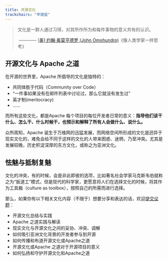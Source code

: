 ```yaml
---
title: 开源文化
trackchairs: "李建盛"
---
```


> 文化是一群人通过习得，对其所作所为和每件事物的意义共有的认识。
>
> ​                 ———— [[美\] 约翰·奥莫亨德罗 (John Omohundro)](https://book.douban.com/search/约翰·奥莫亨德罗)《像人类学家一样思考》

## 开源文化与 Apache 之道

在开源的世界里，Apache 所倡导的文化是独特的：

* 共同体胜于代码（Community over Code）
* “一件事如果没有在邮件列表中讨论过，那么它就没有发生过”
* 英才制(meritocracy)
* ......

而所有这些文化，都是Apache 每个项目的每位开发者日常的意义：**指导他们该干什么、怎么干、什么时候干，也预示和解释了所有人会做什么、说什么。** 

众所周知，Apache 诞生于万维网的迅猛发展，而网络空间所形成的文化是迥异于现实文化的，难免会给不同于这样的文化的人带来困惑、迷惘，乃至冲突。尤其是发展较晚，历史积淀深厚的东方文化，或称之为亚洲文化。

## 怯魅与抵制复魅

文化的冲突，有的时候，会是非此即彼的选项，比如著名社会学家马克斯韦伯就称之为“扳道工”模式，但是现代的科学家，更愿意将人们在选择文化的时候，将其作为工具箱（culture as toolbox），按照自己的所需而进行选择。

那么，如果你有以下相关文化内容（不限于）想要分享和表达的话，欢迎[提交议题](https://shimo.im/forms/nShSKAZ3uxUstTqS/fill?channel=website)：

* 开源文化总结与实践
* Apache 之道实践与解读
* 现实文化与开源文化之间的妥协、冲突、调解
* 如何吸引亚洲文化背景的开发者参与到开源
* 如何传播和布道开源文化或Apache之道
* 开源文化或Apache 之道对于开源项目的意义
* 如何弘扬和守护开源文化和Apache之道
